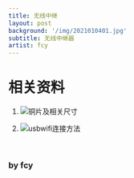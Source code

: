 ```yaml
---
title: 无线中继
layout: post
background: '/img/2021010401.jpg'
subtitle: 无线中继器
artist: fcy
---
```




# 相关资料

1. ![铜片及相关尺寸]('/img/2021010401.jpg' "铜片及相关尺寸")

2. ![usbwifi连接方法]('/img/2021010402.jpg' "usbwifi连接方法")
<br>

### by  fcy